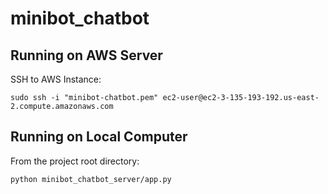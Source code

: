 # minibot_chatbot

## Running on AWS Server

SSH to AWS Instance:
```
sudo ssh -i "minibot-chatbot.pem" ec2-user@ec2-3-135-193-192.us-east-2.compute.amazonaws.com
```

## Running on Local Computer

From the project root directory:
```
python minibot_chatbot_server/app.py
```
